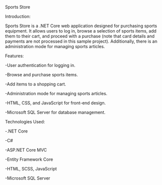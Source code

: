 Sports Store

Introduction:

Sports Store is a .NET Core web application designed for purchasing sports equipment. 
It allows users to log in, browse a selection of sports items, add them to their cart, and proceed with a purchase (note that card details and payments are not processed in this sample project). 
Additionally, there is an administration mode for managing sports articles.

Features:

-User authentication for logging in.

-Browse and purchase sports items.

-Add items to a shopping cart.

-Administration mode for managing sports articles.

-HTML, CSS, and JavaScript for front-end design.

-Microsoft SQL Server for database management.


Technologies Used:

-.NET Core

-C#

-ASP.NET Core MVC

-Entity Framework Core

-HTML, SCSS, JavaScript

-Microsoft SQL Server
